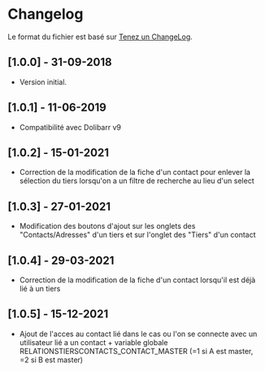 # Changelog
Le format du fichier est basé sur [Tenez un ChangeLog](http://keepachangelog.com/fr/1.0.0/).


## [1.0.0] - 31-09-2018
- Version initial.

## [1.0.1] - 11-06-2019
- Compatibilité avec Dolibarr v9

## [1.0.2] - 15-01-2021
- Correction de la modification de la fiche d'un contact pour enlever la sélection du tiers lorsqu'on a un filtre de recherche au lieu d'un select

## [1.0.3] - 27-01-2021
- Modification des boutons d'ajout sur les onglets des "Contacts/Adresses" d'un tiers et sur l'onglet des "Tiers" d'un contact

## [1.0.4] - 29-03-2021
- Correction de la modification de la fiche d'un contact lorsqu'il est déjà lié à un tiers

## [1.0.5] - 15-12-2021
- Ajout de l'acces au contact lié dans le cas ou l'on se connecte avec un utilisateur lié a un contact + variable globale RELATIONSTIERSCONTACTS_CONTACT_MASTER (=1 si A est master, =2 si B est master)
